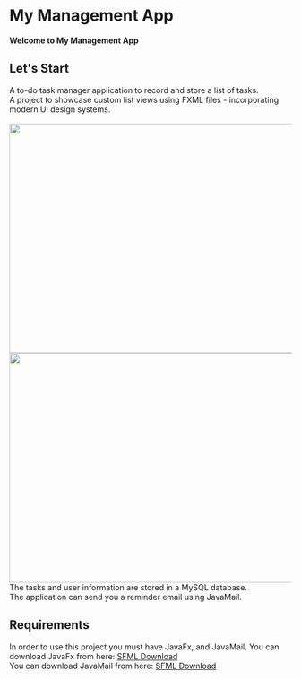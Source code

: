 # My Management App
<b> Welcome to My Management App </b><br>
</p>
<h2>Let's Start</h2>
A to-do task manager application to record and store a list of tasks.<br>
A project to showcase custom list views using FXML files - incorporating modern UI design systems.<br><br>
<img src="https://user-images.githubusercontent.com/118209251/255683139-26c4b898-5921-4308-a4d0-47361dd35c9a.png" height="410" width="600" ><br>
<img src="https://user-images.githubusercontent.com/118209251/255683165-b7c7b6b8-7fe5-4edf-a313-da2d663b49f7.png" height="410" width="600" ><br>
The tasks and user information are stored in a MySQL database.<br>
The application can send you a reminder email using JavaMail.<br>

<h2>Requirements</h2>
In order to use this project you must have JavaFx, and JavaMail.
You can download JavaFx from here: <a href="https://www.oracle.com/java/technologies/install-javafx-sdk.html">SFML Download</a><br>
You can download JavaMail from here: <a href="https://javaee.github.io/javamail/#Download_JavaMail_Release">SFML Download</a><br>

